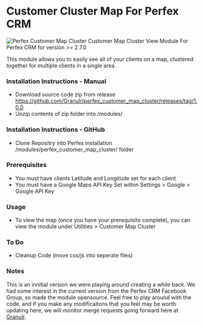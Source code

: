 # Customer Cluster Map For Perfex CRM
<img src="https://granulr.uk/wp-content/uploads/2021/06/perfex-customer-map-cluster.png" alt="Perfex Customer Map Cluster">
Customer Map Cluster View Module For Perfex CRM for version >= 2.7.0
<p>This module allows you to easily see all of your clients on a map, clustered together for multiple clients in a single area.</p>

### Installation Instructions - Manual
* Download source code zip from release https://github.com/Granulr/perfex_customer_map_cluster/releases/tag/1.0.0
* Unzip contents of zip folder into /modules/


### Installation Instructions - GitHub
* Clone Repositry into Perfex installation /modules/perfex_customer_map_cluster/ folder


### Prerequisites
* You must have clients Latitude and Longitude set for each client
* You must have a Google Maps API Key Set within Settings > Google > Google API Key

### Usage
* To view the map (once you have your prerequisite complete), you can view the module under Utilities > Customer Map Cluster

### To Do
* Cleanup Code (move css/js into seperate files)

### Notes
<p>This is an innitial version we were playing around creating a while back. We had some interest in the current version from the Perfex CRM Facebook Group, so made the module opensource. Feel free to play around with the code, and if you make any modificaitons that you feel may be worth updating here, we will monitor merge requests going forward here at <a href="https://www.granulr.uk" targer="_blank" title="Granulr">Granulr</a>.</p>


